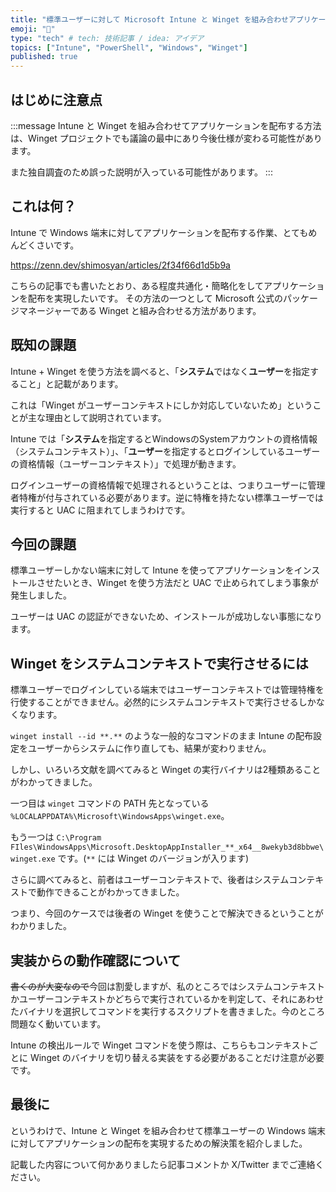```yaml
---
title: "標準ユーザーに対して Microsoft Intune と Winget を組み合わせアプリケーション配布を実現させたい"
emoji: "📝"
type: "tech" # tech: 技術記事 / idea: アイデア
topics: ["Intune", "PowerShell", "Windows", "Winget"]
published: true
---
```


## はじめに注意点

:::message
Intune と Winget を組み合わせてアプリケーションを配布する方法は、Winget プロジェクトでも議論の最中にあり今後仕様が変わる可能性があります。

また独自調査のため誤った説明が入っている可能性があります。
:::

## これは何？

Intune で Windows 端末に対してアプリケーションを配布する作業、とてもめんどくさいです。

https://zenn.dev/shimosyan/articles/2f34f66d1d5b9a

こちらの記事でも書いたとおり、ある程度共通化・簡略化をしてアプリケーションを配布を実現したいです。
その方法の一つとして Microsoft 公式のパッケージマネージャーである Winget と組み合わせる方法があります。

## 既知の課題

Intune + Winget を使う方法を調べると、「**システム**ではなく**ユーザー**を指定すること」と記載があります。

これは「Winget がユーザーコンテキストにしか対応していないため」ということが主な理由として説明されています。

Intune では「**システム**を指定するとWindowsのSystemアカウントの資格情報（システムコンテキスト）」、「**ユーザー**を指定するとログインしているユーザーの資格情報（ユーザーコンテキスト）」で処理が動きます。

ログインユーザーの資格情報で処理されるということは、つまりユーザーに管理者特権が付与されている必要があります。逆に特権を持たない標準ユーザーでは実行すると UAC に阻まれてしまうわけです。

## 今回の課題

標準ユーザーしかない端末に対して Intune を使ってアプリケーションをインストールさせたいとき、Winget を使う方法だと UAC で止められてしまう事象が発生しました。

ユーザーは UAC の認証ができないため、インストールが成功しない事態になります。

## Winget をシステムコンテキストで実行させるには

標準ユーザーでログインしている端末ではユーザーコンテキストでは管理特権を行使することができません。必然的にシステムコンテキストで実行させるしかなくなります。

`winget install --id **.**` のような一般的なコマンドのまま Intune の配布設定をユーザーからシステムに作り直しても、結果が変わりません。

しかし、いろいろ文献を調べてみると Winget の実行バイナリは2種類あることがわかってきました。

<!-- cspell:disable-next-line -->
一つ目は `winget` コマンドの PATH 先となっている `%LOCALAPPDATA%\Microsoft\WindowsApps\winget.exe`。

<!-- cspell:disable-next-line -->
もう一つは `C:\Program FIles\WindowsApps\Microsoft.DesktopAppInstaller_**_x64__8wekyb3d8bbwe\winget.exe` です。(`**` には Winget のバージョンが入ります)

さらに調べてみると、前者はユーザーコンテキストで、後者はシステムコンテキストで動作できることがわかってきました。

つまり、今回のケースでは後者の Winget を使うことで解決できるということがわかりました。

## 実装からの動作確認について

~~書くのが大変なので~~今回は割愛しますが、私のところではシステムコンテキストかユーザーコンテキストかどちらで実行されているかを判定して、それにあわせたバイナリを選択してコマンドを実行するスクリプトを書きました。今のところ問題なく動いています。

Intune の検出ルールで Winget コマンドを使う際は、こちらもコンテキストごとに Winget のバイナリを切り替える実装をする必要があることだけ注意が必要です。

## 最後に

というわけで、Intune と Winget を組み合わせて標準ユーザーの Windows 端末に対してアプリケーションの配布を実現するための解決策を紹介しました。

記載した内容について何かありましたら記事コメントか X/Twitter までご連絡ください。
